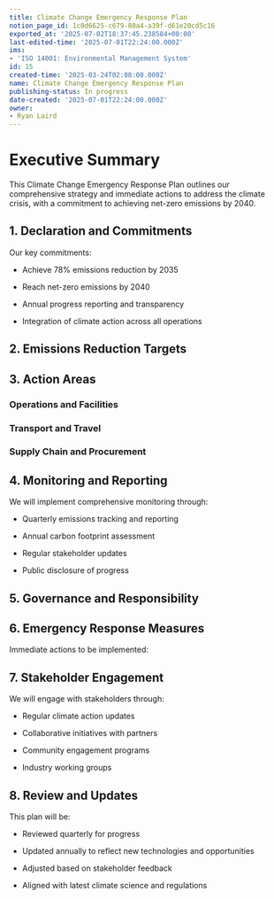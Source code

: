 ```yaml
---
title: Climate Change Emergency Response Plan
notion_page_id: 1c0d6625-c679-80a4-a39f-d61e20cd5c16
exported_at: '2025-07-02T18:37:45.238584+00:00'
last-edited-time: '2025-07-01T22:24:00.000Z'
ims:
- 'ISO 14001: Environmental Management System'
id: 15
created-time: '2025-03-24T02:08:00.000Z'
name: Climate Change Emergency Response Plan
publishing-status: In progress
date-created: '2025-07-01T22:24:00.000Z'
owner:
- Ryan Laird
---
```


<!-- Unsupported block type: table_of_contents -->



# Executive Summary

This Climate Change Emergency Response Plan outlines our comprehensive strategy and immediate actions to address the climate crisis, with a commitment to achieving net-zero emissions by 2040.

## 1. Declaration and Commitments

<!-- Unsupported block type: callout -->

Our key commitments:

- Achieve 78% emissions reduction by 2035

- Reach net-zero emissions by 2040

- Annual progress reporting and transparency

- Integration of climate action across all operations

<!-- Unsupported block type: divider -->

## 2. Emissions Reduction Targets

<!-- Unsupported block type: table -->

<!-- Unsupported block type: divider -->

## 3. Action Areas

### Operations and Facilities

### Transport and Travel

### Supply Chain and Procurement

<!-- Unsupported block type: divider -->

## 4. Monitoring and Reporting

We will implement comprehensive monitoring through:

- Quarterly emissions tracking and reporting

- Annual carbon footprint assessment

- Regular stakeholder updates

- Public disclosure of progress

<!-- Unsupported block type: divider -->

## 5. Governance and Responsibility

<!-- Unsupported block type: callout -->

<!-- Unsupported block type: divider -->

## 6. Emergency Response Measures

Immediate actions to be implemented:

<!-- Unsupported block type: to_do -->

<!-- Unsupported block type: to_do -->

<!-- Unsupported block type: to_do -->

<!-- Unsupported block type: to_do -->

<!-- Unsupported block type: to_do -->

<!-- Unsupported block type: divider -->

## 7. Stakeholder Engagement

We will engage with stakeholders through:

- Regular climate action updates

- Collaborative initiatives with partners

- Community engagement programs

- Industry working groups

<!-- Unsupported block type: divider -->

## 8. Review and Updates

This plan will be:

- Reviewed quarterly for progress

- Updated annually to reflect new technologies and opportunities

- Adjusted based on stakeholder feedback

- Aligned with latest climate science and regulations

<!-- Unsupported block type: callout -->

<!-- Unsupported block type: child_database -->

